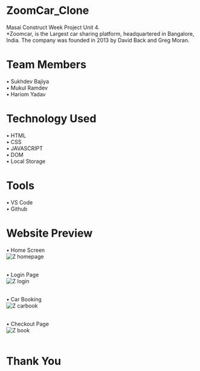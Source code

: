 # ZoomCar_Clone
Masai Construct Week Project Unit 4. <br>
*Zoomcar, is the Largest car sharing platform, headquartered in Bangalore, India. The company was founded in 2013 by David Back and Greg Moran.

# Team Members
•	Sukhdev Bajiya <br>
•	Mukul Ramdev <br>
•	Hariom Yadav <br>

# Technology Used
•	HTML <br>
•	CSS <br>
•	JAVASCRIPT <br>
•	DOM <br>
•	Local Storage <br>

# Tools
•	VS Code <br>
•	Github
# Website Preview

•	Home Screen <br>
![Z homepage](https://user-images.githubusercontent.com/65118538/176912038-9a6f4b55-42f8-426f-9c72-abad890585c0.jpg)
<br> <br>

•	Login Page <br>
![Z login](https://user-images.githubusercontent.com/65118538/176912896-e67db5f6-741d-4924-9c27-29552e9a4045.jpg)
<br> <br>

•	Car Booking <br>
![Z carbook](https://user-images.githubusercontent.com/65118538/176913134-27ef24dd-5126-4670-9c8b-d5cfd4958b12.jpg)
<br> <br>

•	Checkout Page <br>
![Z book](https://user-images.githubusercontent.com/65118538/176913330-04be07ae-73ce-4b58-a883-99414873d8af.jpg)
<br> <br>

# Thank You
